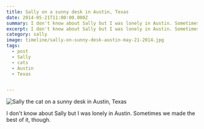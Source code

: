 ```yaml
---
title: Sally on a sunny desk in Austin, Texas
date: 2014-05-21T11:00:00.000Z
summary: I don't know about Sally but I was lonely in Austin. Sometimes we made the best of it, though.
excerpt: I don't know about Sally but I was lonely in Austin. Sometimes we made the best of it, though.
category: sally
image: timeline/sally-on-sunny-desk-austin-may-21-2014.jpg
tags:
  - post 
  - Sally
  - cats
  - Austin
  - Texas


---
```


![Sally the cat on a sunny desk in Austin, Texas](/static/img/sally/sally-on-sunny-desk-austin-may-21-2014.jpg "Sally the cat on a sunny desk in Austin, Texas")

I don't know about Sally but I was lonely in Austin. Sometimes we made the best of it, though.